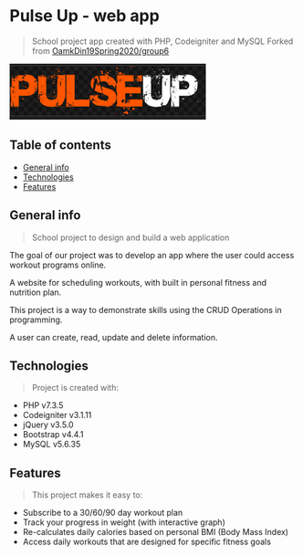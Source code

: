 # Pulse Up - web app

> School project app created with PHP, Codeigniter and MySQL
> Forked from [OamkDin19Spring2020/group6](https://github.com/OamkDIn19Spring2020/group6)

![logo](https://github.com/OamkDIn19Spring2020/group6/blob/develop/assets/img/logo_img/readme.png?raw=true)

## Table of contents

- [General info](#general-info)
- [Technologies](#technologies)
- [Features](#features)

## General info

> School project to design and build a web application

The goal of our project was to develop an app where the user could access workout programs online.

A website for scheduling workouts, with built in personal fitness and nutrition plan.

This project is a way to demonstrate skills using the CRUD Operations in programming.

A user can create, read, update and delete information.

## Technologies

> Project is created with:

- PHP v7.3.5
- Codeigniter v3.1.11
- jQuery v3.5.0
- Bootstrap v4.4.1
- MySQL v5.6.35

## Features

> This project makes it easy to:

- Subscribe to a 30/60/90 day workout plan
- Track your progress in weight (with interactive graph)
- Re-calculates daily calories based on personal BMI (Body Mass Index)
- Access daily workouts that are designed for specific fitness goals
